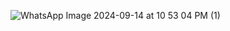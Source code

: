 
![WhatsApp Image 2024-09-14 at 10 53 04 PM (1)](https://github.com/user-attachments/assets/e4f0096e-8020-446f-b1d6-ef535e56c563)
